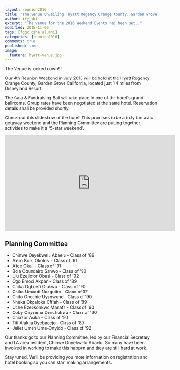 ```yaml
---
layout: reunion2016
title: "The Venue Unveiling: Hyatt Regency Orange County, Garden Grove California"
author: ify_obi
excerpt: "The venue for the 2016 Weekend Events has been set.."
modified: 2015-11-06
tags: [fggc osha alumni]
categories: [reunion2016]
comments: true
published: true
image:
  feature: hyatt-venue.jpg
---
```

The Venue is locked down!!!

Our 4th Reunion Weekend in July 2016 will be held at the Hyatt Regency Orange County, Garden Grove California, located just 1.4 miles from Disneyland Resort.

The Gala & Fundraising Ball will take place in one of the hotel's grand ballrooms. Group rates have been negotiated at the same hotel. Reservation details shall be provided shortly.

Check out this slideshow of the hotel! This promises to be a truly fantastic getaway weekend and the Planning Committee are putting together activities to make it a “5-star weekend”.

<iframe width="560" height="315" src="https://www.youtube.com/embed/wyslm5OmqiI" frameborder="0" > </iframe>

## Planning Committee
* Chinwe Onyekwelu Abaelu - Class of '89
* Alero Koiki Okolosi - Class of '91
* Alice Okali - Class of '91
* Bola Ogundairo Sanwo - Class of '90
* Uju Ezejiofor Obasi - Class of '92
* Ogo Emodi Akpan - Class of '89
* Chika Ogbuefi Ojukwu - Class of '90
* Chiko Umeadi Ndaguibe - Class of 97
* Chito Onochie Uyanwune - Class of '90
* Nneka Okpaloka Offiah - Class of '89
* Uche Ezeokonkwo Manafa - Class of '90
* Obby Onyeama Denchukwu - Class of '86
* Chiazor Asika - Class of '90
* Titi Alakija Oyebadejo - Class of '89
* Juliet Umeh Ume-Onyido - Class of '92

Our thanks go to our Planning Committee, led by our Financial Secretary and LA area resident, Chinwe Onyekwelu Abaelu. So many have been involved in working to make this happen and they are still hard at work.

Stay tuned. We’ll be providing you more information on registration and hotel booking so you can start making arrangements.
